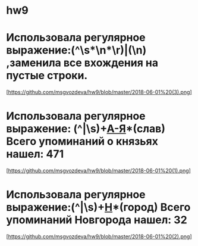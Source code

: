 # hw9
# Использовала регулярное выражение:(^\s*\n*\r)|(\n)  ,заменила все вхождения на  пустые строки.
[https://github.com/msgvozdeva/hw9/blob/master/2018-06-01%20(3).png]
# Использовала регулярное выражение: (^|\s)+[А-Я](а-я)*(слав)  Всего упоминаний о князьях нашел: 471
[https://github.com/msgvozdeva/hw9/blob/master/2018-06-01%20(1).png]
# Использовала регулярное выражение:(^|\s)+[Н](а-я)*(город)  Всего упоминаний Новгорода нашел: 32
[https://github.com/msgvozdeva/hw9/blob/master/2018-06-01%20(2).png]
